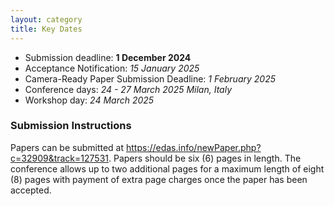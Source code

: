 ```yaml
---
layout: category
title: Key Dates
---
```


- Submission deadline: **1 December 2024**
- Acceptance Notification: *15 January 2025*
- Camera-Ready Paper Submission Deadline: *1 February 2025*
- Conference days: *24 - 27 March 2025 Milan, Italy*
- Workshop day: *24 March 2025*

### Submission Instructions

Papers can be submitted at <https://edas.info/newPaper.php?c=32909&track=127531>. Papers should be six (6) pages in length. The conference allows up to two additional pages for a maximum length of eight (8) pages with payment of extra page charges once the paper has been accepted.
